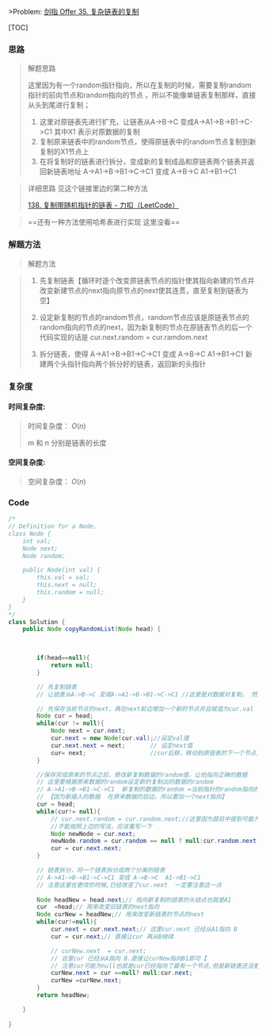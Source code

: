 \>Problem: [剑指 Offer 35. 复杂链表的复制](https://leetcode.cn/problems/fu-za-lian-biao-de-fu-zhi-lcof/description/)

[TOC]



### 思路

> 解题思路
>
> 这里因为有一个random指针指向，所以在复制的时候，需要复制random指针的前向节点和random指向的节点 ，所以不能像单链表复制那样，直接从头到尾进行复制；
>
> 1. 这里对原链表先进行扩充，让链表从A->B->C 变成A->A1->B->B1->C->C1  其中X1 表示对原数据的复制
> 2. 复制原来链表中的random节点，使得原链表中的random节点复制到新复制的X1节点上
> 3. 在将复制好的链表进行拆分，变成新的复制成品和原链表两个链表并返回新链表地址   A->A1->B->B1->C->C1 变成 A->B->C  A1->B1->C1 



> 详细思路 见这个链接里边的第二种方法
>
> [138. 复制带随机指针的链表 - 力扣（LeetCode）](https://leetcode.cn/problems/copy-list-with-random-pointer/solutions/2361362/138-fu-zhi-dai-sui-ji-zhi-zhen-de-lian-b-6jeo/)





> ==还有一种方法使用哈希表进行实现 这里没看==

###  解题方法

> 解题方法

> 1. 先复制链表【循环时逐个改变原链表节点的指针使其指向新建的节点并改变新建节点的next指向原节点的next使其连贯，直至复制到链表为空】
>
> 2. 设定新复制的节点的random节点，random节点应该是原链表节点的random指向的节点的next，因为新复制的节点在原链表节点的后一个代码实现的话是 cur.next.random = cur.ramdom.next
>
> 3. 拆分链表，使得  A->A1->B->B1->C->C1 变成 A->B->C  A1->B1->C1  新建两个头指针指向两个拆分好的链表，返回新的头指针
>
>    

###  复杂度

#### 时间复杂度: 

> 时间复杂度： $O(n)$
>
> m 和 n 分别是链表的长度



#### 空间复杂度: 

> 空间复杂度： $O(n)$

###  Code

```Java
/*
// Definition for a Node.
class Node {
    int val;
    Node next;
    Node random;

    public Node(int val) {
        this.val = val;
        this.next = null;
        this.random = null;
    }
}
*/
class Solution {
    public Node copyRandomList(Node head) {

        

        if(head==null){
            return null;
        }

        // 先复制链表
        // 让链表从A->B->C 变成A->A1->B->B1->C->C1 //这里是对数据对复制， 然后在进行拆分

        // 先保存当前节点的next，再在next前边增加一个新的节点并且赋值为cur.val
        Node cur = head;
        while(cur != null){
            Node next = cur.next;
            cur.next = new Node(cur.val);//设定val值
            cur.next.next = next;       // 设定next值
            cur= next;					//cur后移，移动到原链表的下一个节点上继续进行复制
        }

        //保存完成原来的节点之后，修改新复制数据的random值，让他指向正确的数据
        // 这里要根据原来数据的random设定新的复制出的数据的random
        // A->A1->B->B1->C->C1  新复制的数据的random =当前指针的random指向的数据的next
        // 【因为新插入的数据  在原来数据的后边，所以要加一个next指向】
        cur = head;
        while(cur!= null){
            // cur.next.random = cur.random.next;//这里因为题目中提到可能为null
            //不能按照上边的写法，应该重写一下
            Node newNode = cur.next;
            newNode.random = cur.random == null ? null:cur.random.next;
            cur = cur.next.next; 
        }

        // 链表拆分，将一个链表拆分成两个分离的链表
        // A->A1->B->B1->C->C1 变成 A->B->C  A1->B1->C1 
        // 注意这里在更改的时候,已经改变了cur.next  一定要注意这一点
        
        Node headNew = head.next;// 指向新复制的链表的头结点也就是A1
        cur  =head;// 用来改变旧链表的next指向
        Node curNew = headNew;// 用来改变新链表的节点的next
        while(cur!=null){
            cur.next = cur.next.next;// 这里cur.next 已经从A1指向 B
            cur = cur.next;// 直接让cur 再从B继续

            // curNew.next  = cur.next;
            // 这里cur 已经从A指向 B.直接让curNew指向B1即可【
            // 注意cur可能为null也就是cur已经指向了最有一个节点,但是新链表还没更改,所以要单独设定】
            curNew.next = cur ==null? null:cur.next;
            curNew =curNew.next;
        }
        return headNew;

    }
        
}
```

